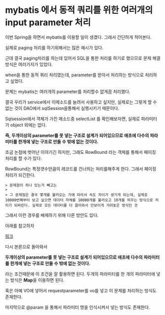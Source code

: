 # mybatis 에서 동적 쿼리를 위한 여러개의 input parameter 처리

이번  Spring을 하면서 mybatis를 이용할 일이 생겼다. 그래서 간단하게 적어본다.

실제로 paging 처리를 하기위해서는 많은 예시가 있다.  

근데 결국 paging처리를 하는데 있어서  SQL을 통한 처리를 하기로 했으므로 문제 해결방식은 여러가지가 있었다.

when을 통한 동적 쿼리 처리였는데, parameter를 받아서 처리하는 방식으로 처리하고 싶었다.

문제는 mybatis는 여러개의  parameter를 처리할수 없게끔 처리했다.

결국 우리가  service에서 이메소드를 늘려서 사용하고 싶지만, 실제로는 그렇게 할 수 없는 것이 DAO에서  sqlSession을통해서 실행시키기 때문이다. 

Sqlsession에서 객체가 가진 메소드중 selectList 를 확인해보자면, 실제로 파라미터가  object 외에는 없다.

**즉, 두개이상의 parameter를 못 넣는 구조로 설계가 되어있으므로 애초에 다수의 파라미터를 한개에 넣는 구조로 만들 수 밖에 없는 것이다.**

조금 논점에 벗어난 이야기긴 하지만, 그래도 RowBound 라는 객체를 통해서 페이징 처리를 할 수가 있다. 

RowBound는 특정갯수만큼의 레코드를 건너띄는 처리를해주게 한다. 그래서 페이징 처리가 되긴한다. 

	> 문제점이 하나 있는거 빼고는
	>
	> 그 문제점은 결국 몇개를 불러오는 가에 따라서 속도 차이가 생기게 되는데, 실제로 10000번째부터 보고 싶으면 데이터 자체를 10000개를 불러오고 10개를 띄우는 방식으로 처리가 되버린다. 실제로 모든 데이터를 다 끌어와서 안보이게 가려놓은 방식인 것

그래서 이런 경우를 배제하기 위해 다른 방안도 있다. 

아래를 참고하자

[링크](https://antop.tistory.com/entry/Mybatis-Interceptor-RowBounds-를-이용한-페이징-처리#recentEntries)



다시 본론으로 돌아와서

**두개이상의 parameter를 못 넣는 구조로 설계가 되어있으므로 애초에 다수의 파라미터를 한개에 넣는 구조로 만들 수 밖에 없는 것이다.**

라는 조건때문에 이 조건을 잘 활용하면 된다. 두개의 파라미터를 한 개의 파라미터에 넣는 방식은  **Map**을 이용하면 된다.

혹은 아예 VO에 넣어서 requestparameter를 vo를 넣고 이 문제를 처리하는 방식도 존재한다.

마지막으로 @param 을 통해서 파라미터 명을 인식시켜서 넣는 방식도 존재한다. 